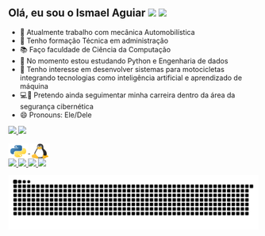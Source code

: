 ## Olá, eu sou o Ismael Aguiar <img src="https://media.giphy.com/media/hvRJCLFzcasrR4ia7z/giphy.gif" width="25px"> ![](https://visitor-badge.glitch.me/badge?page_id=Ismael-Aguiar.Ismael-Aguiar)


- 🔭 Atualmente trabalho com mecânica Automobilística
- 🌱 Tenho formação Técnica em administração
- 📚 Faço faculdade de Ciência da Computação
- 📝 No momento estou estudando Python e Engenharia de dados 
- 🤔 Tenho interesse em desenvolver sistemas para motocicletas integrando tecnologias como inteligência artificial e aprendizado de máquina
- 💻🔐 Pretendo ainda seguimentar minha carreira dentro da área da segurança cibernética
- 😄 Pronouns: Ele/Dele
 <div>
  <a href="https://github.com/Ismael-Aguiar">
  <img height = "180em" src = "https://github-readme-stats.vercel.app/api?username=Ismael-Aguiar&show_icons=true&theme=dracula&include_all_commits=true&count_private=true" />
  <img height = "180em" src = "https://github-readme-stats.vercel.app/api/top-langs/?username=Ismael-Aguiar&layout=compact&langs_count=7&theme=dracula" />
</div>

<div style = "display: inline_block"> <br>
  <img align = "center" alt = "Rafa-Python" height = "30" width = "40" src = "https://raw.githubusercontent.com/devicons/devicon/master/icons/python/python-original.svg ">
  <img align = "center" alt = "Linux" height = "30" width = "40" src = "https://github.com/Ismael-Aguiar/Ismael-Aguiar/blob/main/.github/workflows/2993682_brand_brands_linux_logo_logos_icon.svg ">
</div>

<div> 
  <a href= "https://www.instagram.com/ismael_aguiar.dev/"> <img src = "https://img.shields.io/badge/-Instagram-%23E4405F?style=for-the- emblema & logo = instagram & logoColor = white "target ="_ blank "> </a> 
  <a href = "mailto:ismaelaguiar.adm@gmail.com"> <img src = "https://img.shields.io/badge/-Gmail-%23333?style=for-the-badge&logo=gmail&logoColor=white" target = "_ blank"> </a>
  <a href= "https://www.linkedin.com/in/ismael-aguiar-estudante"> <img src = "https://img.shields.io/badge/-LinkedIn-%230077B5? Style = for-the-badge & logo = linkedin & logoColor = white "target ="_ blank "> </a> 
  <a href= "https://www.facebook.com/paulo.roger.52438 "> <img src = "https://img.shields.io/badge/Facebook-1877F2?style=for-the-badge&logo=facebook&logoColor=white" target = "_ blank"> </a>
</div>


![Snake animation](https://github.com/Ismael-Aguiar/Ismael-Aguiar/blob/output/github-contribution-grid-snake.svg)
